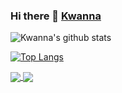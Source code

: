 ### Hi there 👋 <a href="https://kwanna.cf/" rel="nofollow">Kwanna</a>

<!--
**JustKwanna/JustKwanna** is a ✨ _special_ ✨ repository because its `README.md` (this file) appears on your GitHub profile.

Here are some ideas to get you started:

- 🔭 I’m currently working on ...
- 🌱 I’m currently learning ...
- 👯 I’m looking to collaborate on ...
- 🤔 I’m looking for help with ...
- 💬 Ask me about ...
- 📫 How to reach me: ...
- 😄 Pronouns: ...
- ⚡ Fun fact: ...
-->


![Kwanna's github stats](https://github-readme-stats.vercel.app/api?username=JustKwanna&show_icons=true&theme=dark)

[![Top Langs](https://github-readme-stats.vercel.app/api/top-langs/?username=JustKwanna&layout=compact&theme=dark)](https://github.com/anuraghazra/github-readme-stats)


<a href="https://github.com/JustKwanna/JustKwanna">
  <img align="center" src="https://github-readme-stats.vercel.app/api/pin/?username=JustKwanna&repo=JustKwanna" />
</a>
<a href="https://github.com/JustKwanna/JustKwanna">
  <img align="center" src="https://github-readme-stats.vercel.app/api/pin/?username=JustKwanna&repo=JustKwanna" />
</a>
